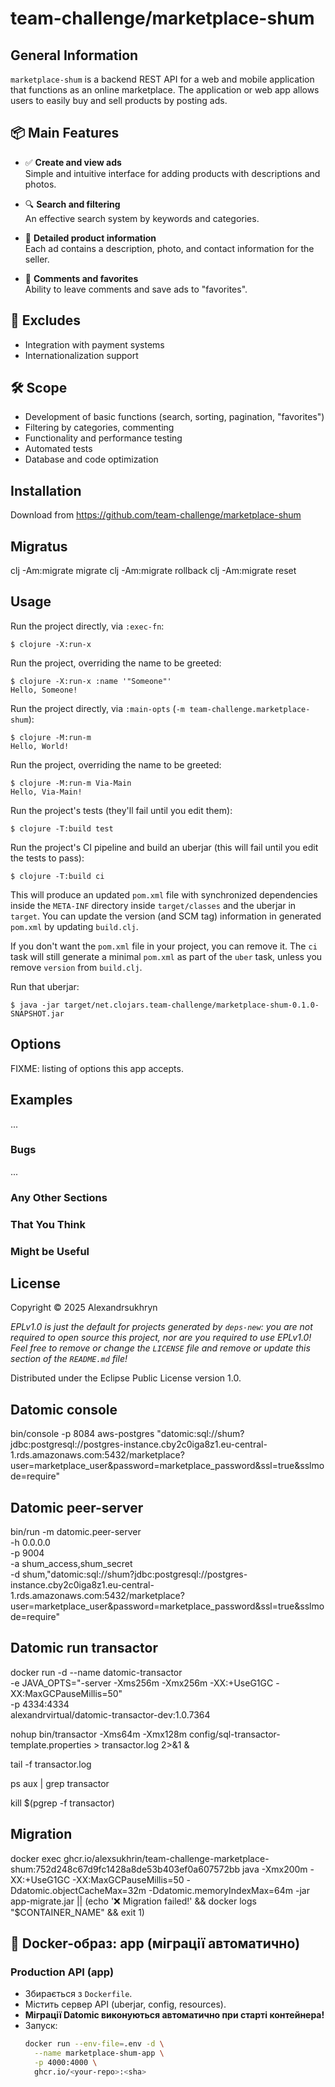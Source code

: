 # team-challenge/marketplace-shum

## General Information

`marketplace-shum` is a backend REST API for a web and mobile application that functions as an online marketplace. The application or web app allows users to easily buy and sell products by posting ads.

## 📦 Main Features

- ✅ **Create and view ads**  
  Simple and intuitive interface for adding products with descriptions and photos.
  
- 🔍 **Search and filtering**  
  An effective search system by keywords and categories.

- 📄 **Detailed product information**  
  Each ad contains a description, photo, and contact information for the seller.

- 💬 **Comments and favorites**  
  Ability to leave comments and save ads to "favorites".

## 🚫 Excludes

- Integration with payment systems
- Internationalization support

## 🛠 Scope

- Development of basic functions (search, sorting, pagination, "favorites")
- Filtering by categories, commenting
- Functionality and performance testing
- Automated tests
- Database and code optimization

## Installation

Download from https://github.com/team-challenge/marketplace-shum

## Migratus

clj -Am:migrate migrate
clj -Am:migrate rollback
clj -Am:migrate reset

## Usage

Run the project directly, via `:exec-fn`:

    $ clojure -X:run-x

Run the project, overriding the name to be greeted:

    $ clojure -X:run-x :name '"Someone"'
    Hello, Someone!

Run the project directly, via `:main-opts` (`-m team-challenge.marketplace-shum`):

    $ clojure -M:run-m
    Hello, World!

Run the project, overriding the name to be greeted:

    $ clojure -M:run-m Via-Main
    Hello, Via-Main!

Run the project's tests (they'll fail until you edit them):

    $ clojure -T:build test

Run the project's CI pipeline and build an uberjar (this will fail until you edit the tests to pass):

    $ clojure -T:build ci

This will produce an updated `pom.xml` file with synchronized dependencies inside the `META-INF`
directory inside `target/classes` and the uberjar in `target`. You can update the version (and SCM tag)
information in generated `pom.xml` by updating `build.clj`.

If you don't want the `pom.xml` file in your project, you can remove it. The `ci` task will
still generate a minimal `pom.xml` as part of the `uber` task, unless you remove `version`
from `build.clj`.

Run that uberjar:

    $ java -jar target/net.clojars.team-challenge/marketplace-shum-0.1.0-SNAPSHOT.jar

## Options

FIXME: listing of options this app accepts.

## Examples

...

### Bugs

...

### Any Other Sections
### That You Think
### Might be Useful

## License

Copyright © 2025 Alexandrsukhryn

_EPLv1.0 is just the default for projects generated by `deps-new`: you are not_
_required to open source this project, nor are you required to use EPLv1.0!_
_Feel free to remove or change the `LICENSE` file and remove or update this_
_section of the `README.md` file!_

Distributed under the Eclipse Public License version 1.0.

## Datomic console

bin/console -p 8084 aws-postgres "datomic:sql://shum?jdbc:postgresql://postgres-instance.cby2c0iga8z1.eu-central-1.rds.amazonaws.com:5432/marketplace?user=marketplace_user&password=marketplace_password&ssl=true&sslmode=require"

## Datomic peer-server 

bin/run -m datomic.peer-server \
  -h 0.0.0.0 \
  -p 9004 \
  -a shum_access,shum_secret \
  -d shum,"datomic:sql://shum?jdbc:postgresql://postgres-instance.cby2c0iga8z1.eu-central-1.rds.amazonaws.com:5432/marketplace?user=marketplace_user&password=marketplace_password&ssl=true&sslmode=require"

## Datomic run transactor

docker run -d --name datomic-transactor \
            -e JAVA_OPTS="-server -Xms256m -Xmx256m -XX:+UseG1GC -XX:MaxGCPauseMillis=50" \
            -p 4334:4334 \
            alexandrvirtual/datomic-transactor-dev:1.0.7364

nohup bin/transactor -Xms64m -Xmx128m config/sql-transactor-template.properties > transactor.log 2>&1 &

tail -f transactor.log

ps aux | grep transactor

kill $(pgrep -f transactor)

## Migration

docker exec ghcr.io/alexsukhrin/team-challenge-marketplace-shum:752d248c67d9fc1428a8de53b403ef0a607572bb java -Xmx200m -XX:+UseG1GC -XX:MaxGCPauseMillis=50 -Ddatomic.objectCacheMax=32m -Ddatomic.memoryIndexMax=64m -jar app-migrate.jar || (echo '❌ Migration failed!' && docker logs "$CONTAINER_NAME" && exit 1)

## 🐳 Docker-образ: app (міграції автоматично)

### Production API (app)
- Збирається з `Dockerfile`.
- Містить сервер API (uberjar, config, resources).
- **Міграції Datomic виконуються автоматично при старті контейнера!**
- Запуск:
  ```sh
  docker run --env-file=.env -d \
    --name marketplace-shum-app \
    -p 4000:4000 \
    ghcr.io/<your-repo>:<sha>
  ```
